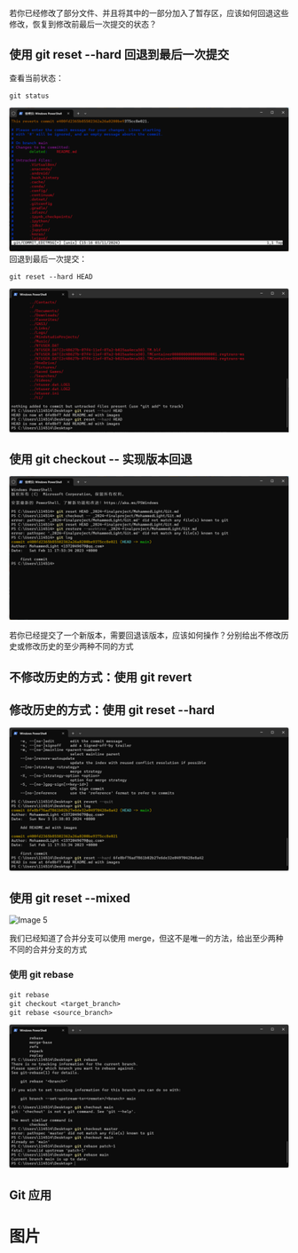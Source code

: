 若你已经修改了部分文件、并且将其中的一部分加入了暂存区，应该如何回退这些修改，恢复到修改前最后一次提交的状态？
## 使用 git reset --hard 回退到最后一次提交

查看当前状态：

    git status
![Image 1](Images/git1.png) 
回退到最后一次提交：

    git reset --hard HEAD
![Image 3](Images/git3.png) 
## 使用 git checkout -- 实现版本回退
![Image 2](Images/git2.png)     

若你已经提交了一个新版本，需要回退该版本，应该如何操作？分别给出不修改历史或修改历史的至少两种不同的方式
## 不修改历史的方式：使用 git revert
 
## 修改历史的方式：使用 git reset --hard
![Image 4](Images/git4.png)
## 使用 git reset --mixed
![Image 5](Images/git5.png) 


我们已经知道了合并分支可以使用 merge，但这不是唯一的方法，给出至少两种不同的合并分支的方式

### 使用 git rebase

    git rebase
    git checkout <target_branch>
    git rebase <source_branch>
![Image 6](Images/git6.png)  
## Git 应用
# 图片  
